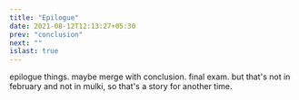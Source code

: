 ```yaml
---
title: "Epilogue"
date: 2021-08-12T12:13:27+05:30
prev: "conclusion"
next: ""
islast: true
---
```


epilogue things. maybe merge with conclusion. final exam. but that's not in
february and not in mulki, so that's a story for another time.
